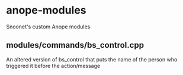 # anope-modules
Snoonet's custom Anope modules

## modules/commands/bs_control.cpp
An altered version of bs_control that puts the name of the person who triggered it before the action/message
